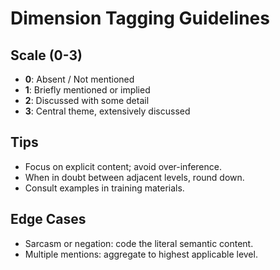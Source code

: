 # Dimension Tagging Guidelines

## Scale (0-3)
- **0**: Absent / Not mentioned
- **1**: Briefly mentioned or implied
- **2**: Discussed with some detail
- **3**: Central theme, extensively discussed

## Tips
- Focus on explicit content; avoid over-inference.
- When in doubt between adjacent levels, round down.
- Consult examples in training materials.

## Edge Cases
- Sarcasm or negation: code the literal semantic content.
- Multiple mentions: aggregate to highest applicable level.

